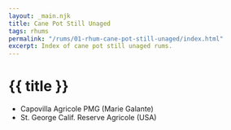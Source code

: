 ```yaml
---
layout: _main.njk
title: Cane Pot Still Unaged
tags: rhums
permalink: "/rums/01-rhum-cane-pot-still-unaged/index.html"
excerpt: Index of cane pot still unaged rums.
---
```

<!-- markdownlint-disable MD025 -->
# {{ title }}
<!-- markdownlint-enable MD025 -->

<div class="index">

* Capovilla Agricole PMG (Marie Galante)
* St. George Calif. Reserve Agricole (USA)

</div>
